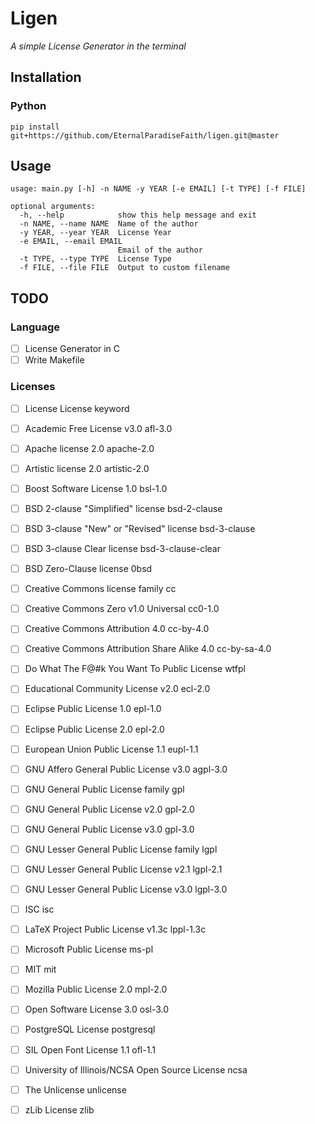 # Ligen

*A simple License Generator in the terminal*


## Installation

### Python

```shell
pip install git+https://github.com/EternalParadiseFaith/ligen.git@master
```

## Usage

```shell
usage: main.py [-h] -n NAME -y YEAR [-e EMAIL] [-t TYPE] [-f FILE]

optional arguments:
  -h, --help            show this help message and exit
  -n NAME, --name NAME  Name of the author
  -y YEAR, --year YEAR  License Year
  -e EMAIL, --email EMAIL
                        Email of the author
  -t TYPE, --type TYPE  License Type
  -f FILE, --file FILE  Output to custom filename
```

## TODO

### Language
- [ ] License Generator in C
- [ ] Write Makefile

### Licenses
- [ ] License	License keyword
- [ ] Academic Free License v3.0	afl-3.0
- [ ] Apache license 2.0	apache-2.0
- [ ] Artistic license 2.0	artistic-2.0
- [ ] Boost Software License 1.0	bsl-1.0
- [ ] BSD 2-clause "Simplified" license	bsd-2-clause
- [ ] BSD 3-clause "New" or "Revised" license	bsd-3-clause
- [ ] BSD 3-clause Clear license	bsd-3-clause-clear
- [ ] BSD Zero-Clause license	0bsd
- [ ] Creative Commons license family	cc
- [ ] Creative Commons Zero v1.0 Universal	cc0-1.0
- [ ] Creative Commons Attribution 4.0	cc-by-4.0
- [ ] Creative Commons Attribution Share Alike 4.0	cc-by-sa-4.0
- [ ] Do What The F@#k You Want To Public License	wtfpl
- [ ] Educational Community License v2.0	ecl-2.0
- [ ] Eclipse Public License 1.0	epl-1.0
- [ ] Eclipse Public License 2.0	epl-2.0
- [ ] European Union Public License 1.1	eupl-1.1
- [ ] GNU Affero General Public License v3.0	agpl-3.0
- [ ] GNU General Public License family	gpl
- [ ] GNU General Public License v2.0	gpl-2.0
- [ ] GNU General Public License v3.0	gpl-3.0
- [ ] GNU Lesser General Public License family	lgpl
- [ ] GNU Lesser General Public License v2.1	lgpl-2.1
- [ ] GNU Lesser General Public License v3.0	lgpl-3.0
- [ ] ISC	isc
- [ ] LaTeX Project Public License v1.3c	lppl-1.3c
- [ ] Microsoft Public License	ms-pl
- [ ] MIT	mit
- [ ] Mozilla Public License 2.0	mpl-2.0
- [ ] Open Software License 3.0	osl-3.0
- [ ] PostgreSQL License	postgresql
- [ ] SIL Open Font License 1.1	ofl-1.1
- [ ] University of Illinois/NCSA Open Source License	ncsa
- [ ] The Unlicense	unlicense
- [ ] zLib License	zlib


